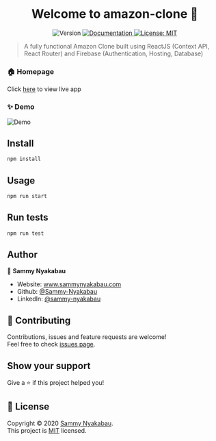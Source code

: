 <h1 align="center">Welcome to amazon-clone 👋</h1>
<p align="center">
  <img alt="Version" src="https://img.shields.io/badge/version-0.1.0-blue.svg?cacheSeconds=2592000" />
  <a href="https://github.com/Sammy-Nyakabau/Amazon-Clone/blob/master/README.md" target="_blank">
    <img alt="Documentation" src="https://img.shields.io/badge/documentation-yes-brightgreen.svg" />
  </a>
  <a href="https://github.com/Sammy-Nyakabau/Amazon-Clone/blob/master/LICENSE" target="_blank">
    <img alt="License: MIT" src="https://img.shields.io/badge/License-MIT-yellow.svg" />
  </a>
</p>

> A fully functional Amazon Clone built using ReactJS (Context API, React Router) and Firebase (Authentication, Hosting, Database)

### 🏠 Homepage
Click [here](https://clone-7c5a9.web.app/) to view live app

### ✨ Demo
![Demo](https://i.ibb.co/nCypCGL/Amazone-Clone.gif)

## Install

```sh
npm install
```

## Usage

```sh
npm run start
```

## Run tests

```sh
npm run test
```

## Author

👤 **Sammy Nyakabau**

* Website: www.sammynyakabau.com
* Github: [@Sammy-Nyakabau](https://github.com/Sammy-Nyakabau)
* LinkedIn: [@sammy-nyakabau](https://linkedin.com/in/sammy-nyakabau)

## 🤝 Contributing

Contributions, issues and feature requests are welcome!<br />Feel free to check [issues page](https://github.com/Sammy-Nyakabau/Amazon-Clone/issues). 

## Show your support

Give a ⭐️ if this project helped you!

## 📝 License

Copyright © 2020 [Sammy Nyakabau](https://github.com/Sammy-Nyakabau).<br />
This project is [MIT](https://github.com/Sammy-Nyakabau/Amazon-Clone/blob/master/LICENSE) licensed.

